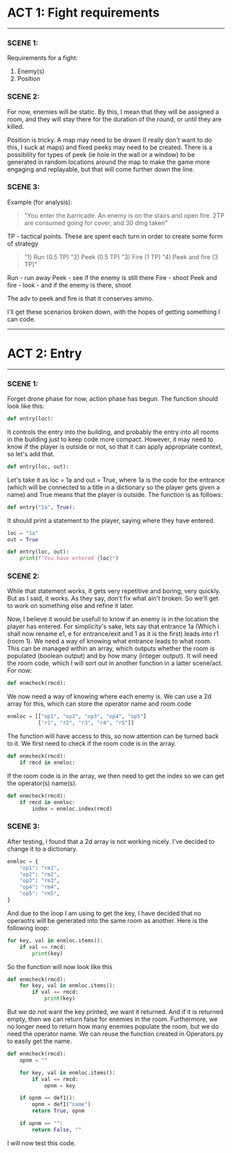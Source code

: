 # ACT 1: Fight requirements
---

### SCENE 1: 

Requirements for a fight:
1. Enemy(s)
2. Position

### SCENE 2:

For now, enemies will be static. By this, I mean that they will be assigned a room, and they will stay there for the duration of the round, or until they are killed.

Position is tricky. A map may need to be drawn (I really don't want to do this, I suck at maps) and fixed peeks may need to be created. There is a possibility for types of peek (ie hole in the wall or a window) to be generated in random locations around the map to make the game more engaging and replayable, but that will come further down the line.

### SCENE 3:

Example (for analysis):
> "You enter the barricade. An enemy is on the stairs and open fire. 2TP are consumed going for cover, and 30 dmg taken"

TP - tactical points. These are spent each turn in order to create some form of strategy

> "1) Run (0.5 TP)
> "2) Peek (0.5 TP)
> "3) Fire (1 TP)
> "4) Peek and fire (3 TP)"

Run - run away
Peek - see if the enemy is still there 
Fire - shoot
Peek and fire - look - and if the enemy is there, shoot

The adv to peek and fire is that it conserves ammo.

I'll get these scenarios broken down, with the hopes of getting something I can code.

---
# ACT 2: Entry
---

### SCENE 1:

Forget drone phase for now, action phase has begun. The function should look like this:

```python
def entry(loc):
```

It controls the entry into the building, and probably the entry into all rooms in the building just to keep code more compact. However, it may need to know if the player is outside or not, so that it can apply appropriate context, so let's add that.

```python
def entry(loc, out):
```

Let's take it as loc = 1a and out = True, where 1a is the code for the entrance (which will be connected to a title in a dictionary so the player gets given a name) and True means that the player is outside. The function is as follows:

```python
def entry("1a", True):
```

It should print a statement to the player, saying where they have entered.

```python
loc = "1a"
out = True

def entry(loc, out):
    print(f"You have entered {loc}")
```

### SCENE 2:

While that statement works, it gets very repetitive and boring, very quickly. But as I said, it works. As they say, don't fix what ain't broken. So we'll get to work on something else and refine it later.

Now, I believe it would be usefull to know if an enemy is in the location the player has entered. For simplicity's sake, lets say that entrance 1a (Which i shall now rename e1, e for entrance/exit and 1 as it is the first) leads into r1 (room 1). We need a way of knowing what entrance leads to what room. This can be managed within an array, which outputs whether the room is populated (boolean output) and by how many (integer output). It will need the room code, which I will sort out in another function in a latter scene/act. For now:

```python
def enmcheck(rmcd):
```

We now need a way of knowing where each enemy is. We can use a 2d array for this, which can store the operator name and room code

```python
enmloc = [["op1", "op2", "op3", "op4", "op5"]
          ["r1", "r2", "r3", "r4", "r5"]]
```

The function will have access to this, so now attention can be turned back to it. We first need to check if the room code is in the array.

```python
def enmcheck(rmcd):
    if rmcd in enmloc:
```

If the room code is in the array, we then need to get the index so we can get the operator(s) name(s).

```python
def enmcheck(rmcd):
    if rmcd in enmloc:
        index = enmloc.index(rmcd)
```

### SCENE 3:

After testing, I found that a 2d array is not working nicely. I've decided to change it to a dictionary.

```python
enmloc = {
    "op1": "rm1",
    "op2": "rm2",
    "op3": "rm3",
    "op4": "rm4",
    "op5": "rm5",
}
```

And due to the loop I am using to get the key, I have decided that no operaotrs will be generated into the same room as another. Here is the following loop: 

```python
for key, val in enmloc.items():
    if val == rmcd:
        print(key) 
```

So the function will now look like this

```python
def enmcheck(rmcd):
    for key, val in enmloc.items():
        if val == rmcd:
            print(key) 
```

But we do not want the key printed, we want it returned. And if it is returned empty, then we can return false for enemies in the room. Furthermore, we no longer need to return how many enemies populate the room, but we do need the operator name. We can reuse the function created in Operators.py to easily get the name.

```python
def enmcheck(rmcd):
    opnm = ""

    for key, val in enmloc.items():
        if val == rmcd:
            opnm = key

    if opnm == def1():
        opnm = def1("name")
        return True, opnm

    if opnm == "":
        return False, ""
```

I will now test this code.